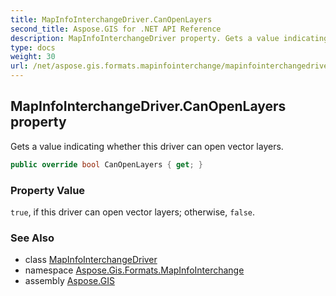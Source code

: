 ```yaml
---
title: MapInfoInterchangeDriver.CanOpenLayers
second_title: Aspose.GIS for .NET API Reference
description: MapInfoInterchangeDriver property. Gets a value indicating whether this driver can open vector layers
type: docs
weight: 30
url: /net/aspose.gis.formats.mapinfointerchange/mapinfointerchangedriver/canopenlayers/
---
```

## MapInfoInterchangeDriver.CanOpenLayers property

Gets a value indicating whether this driver can open vector layers.

```csharp
public override bool CanOpenLayers { get; }
```

### Property Value

`true`, if this driver can open vector layers; otherwise, `false`.

### See Also

* class [MapInfoInterchangeDriver](../)
* namespace [Aspose.Gis.Formats.MapInfoInterchange](../../mapinfointerchangedriver/)
* assembly [Aspose.GIS](../../../)


